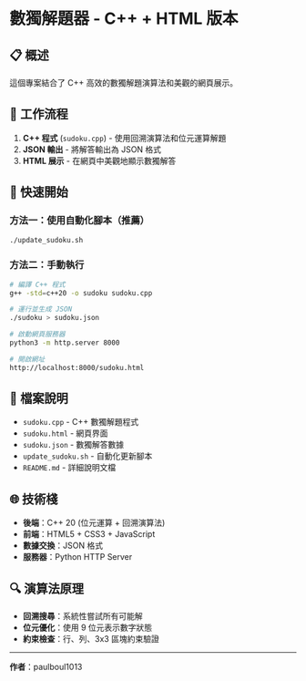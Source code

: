 # 數獨解題器 - C++ + HTML 版本

## 📋 概述

這個專案結合了 C++ 高效的數獨解題演算法和美觀的網頁展示。

## 🔧 工作流程

1. **C++ 程式** (`sudoku.cpp`) - 使用回溯演算法和位元運算解題
2. **JSON 輸出** - 將解答輸出為 JSON 格式
3. **HTML 展示** - 在網頁中美觀地顯示數獨解答

## 🚀 快速開始

### 方法一：使用自動化腳本（推薦）

```bash
./update_sudoku.sh
```

### 方法二：手動執行

```bash
# 編譯 C++ 程式
g++ -std=c++20 -o sudoku sudoku.cpp

# 運行並生成 JSON
./sudoku > sudoku.json

# 啟動網頁服務器
python3 -m http.server 8000

# 開啟網址
http://localhost:8000/sudoku.html

```

## 📁 檔案說明

- `sudoku.cpp` - C++ 數獨解題程式
- `sudoku.html` - 網頁界面
- `sudoku.json` - 數獨解答數據
- `update_sudoku.sh` - 自動化更新腳本
- `README.md` - 詳細說明文檔

## 🌐 技術棧

- **後端**：C++ 20 (位元運算 + 回溯演算法)
- **前端**：HTML5 + CSS3 + JavaScript
- **數據交換**：JSON 格式
- **服務器**：Python HTTP Server



## 🔍 演算法原理

- **回溯搜尋**：系統性嘗試所有可能解
- **位元優化**：使用 9 位元表示數字狀態
- **約束檢查**：行、列、3x3 區塊約束驗證

---

**作者**：paulboul1013
